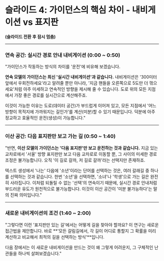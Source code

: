 # 슬라이드 4: 가이던스의 핵심 차이 - 내비게이션 vs 표지판

**(슬라이드 전환 후 잠시 멈춤)**

---

### **연속 공간: 실시간 경로 안내 내비게이션 (0:00 ~ 0:50)**

"가이던스가 작동하는 방식의 차이를 '운전'에 비유해 보겠습니다.

**연속 모델의 가이던스는 최신 '실시간 내비게이션'과 같습니다.**
내비게이션은 '300미터 앞에서 우회전하세요'라고 알려줄 뿐만 아니라, '지금 핸들을 오른쪽으로 5도만 더 꺾으세요'처럼 아주 미세하고 연속적인 방향을 제시해 줄 수 있습니다. 도로 위의 모든 지점에서 가장 좋은 경로를 실시간으로 계산해주죠.

이것이 가능한 이유는 도로(데이터 공간)가 부드럽게 이어져 있고, 모든 지점에서 '어느 방향이 목적지에 가까워지는 길인가'를 계산(미분)할 수 있기 때문입니다. 덕분에 아주 정교하고 효율적인 운전(생성)이 가능합니다."

---

### **이산 공간: 다음 표지판만 보고 가는 길 (0:50 ~ 1:40)**

"반면, **이산 모델의 가이던스는 '다음 표지판'만 보고 운전하는 것과 같습니다.**
지금 있는 교차로에서 '서울' 방향 표지판만 보고 다음 교차로로 이동할 뿐, 그 사이의 미세한 경로 조정은 불가능합니다. 오직 '이 길로 갈까, 저 길로 갈까'라는 선택지만 존재하죠.

텍스트 생성에서 '나는' 다음에 '소년'이라는 단어를 선택하는 것은, 여러 갈래길 중 하나를 선택하는 것과 같습니다. 한번 '소년'을 선택하면, '소녀'나 '학생'으로 가는 길은 완전히 사라집니다. 이처럼 되돌릴 수 없는 '선택'의 연속이기 때문에, 실시간 경로 안내처럼 부드러운 유도가 원천적으로 불가능합니다. 이것이 이산 공간이 '미분 불가능하다'는 말의 진짜 의미입니다."

---

### **새로운 내비게이션의 조건 (1:40 ~ 2:00)**

"그렇다면 이런 '표지판만 있는 길'에서는 어떻게 길을 찾아야 할까요?
이 연구는 새로운 접근법을 제안합니다. 바로 **'모든 갈림길에서, 각 길이 어디로 통할지 그 확률을 미리 계산하고 비교해서 최적의 길을 선택하는 방식'**입니다.

다음 장에서는 이 새로운 내비게이션을 만드는 것이 왜 그렇게 어려운지, 그 구체적인 난관들을 하나씩 살펴보겠습니다."
